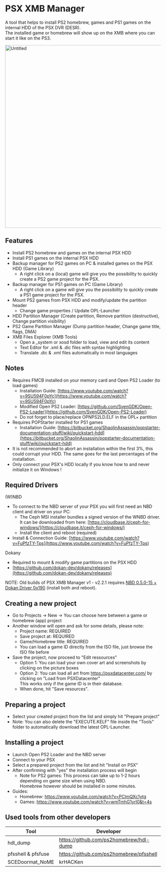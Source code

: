 # PSX XMB Manager
A tool that helps to install PS2 homebrew, games and PS1 games on the internal HDD of the PSX DVR (DESR).</br>
The installed game or homebrew will show up on the XMB where you can start it like on the PS3.</br>

<img width="591" alt="Untitled" src="https://github.com/SvenGDK/PSX-XMB-Manager/assets/84620/82feae61-3cf9-44f2-b6f3-65d1789f9a80">

## Features
- Install PS2 homebrew and games on the internal PSX HDD
- Install PS1 games on the internal PSX HDD
- Backup manager for PS2 games on PC & installed games on the PSX HDD (Game Library)
  - A right click on a (local) game will give you the possibility to quickly create a PS2 game project for the PSX.
- Backup manager for PS1 games on PC (Game Library)
  - A right click on a game will give you the possibility to quickly create a PS1 game project for the PSX.
- Mount PS2 games from PSX HDD and modify/update the partition header
  - Change game properties / Update OPL-Launcher
- HDD Partition Manager (Create partition, Remove partition (destructive), Change partition visibility)
- PS2 Game Partition Manager (Dump partition header, Change game title, flags, DMA)
- XMB Files Explorer (XMB Tools)
  - Open a _system or xosd folder to load, view and edit its content
  - Text Editor for .xml & .dic files with syntax highlighting
  - Translate .dic & .xml files automatically in most languages

## Notes
- Requires FMCB installed on your memory card and Open PS2 Loader (to load games)
  - Installation Guide: [https://www.youtube.com/watch?v=9SU594F0pYc](https://www.youtube.com/watch?v=9SU594F0pYc)
  - Modified Open PS2 Loader: [https://github.com/SvenGDK/Open-PS2-Loader](https://github.com/SvenGDK/Open-PS2-Loader)
  - Do not forget to place/replace OPNPS2LD.ELF in the OPL+ partition
- Requires POPStarter installed for PS1 games
  - Installation Guide: [https://bitbucket.org/ShaolinAssassin/popstarter-documentation-stuff/wiki/quickstart-hdd](https://bitbucket.org/ShaolinAssassin/popstarter-documentation-stuff/wiki/quickstart-hdd)
- It is not recommended to abort an installation within the first 3%, this could corrupt your HDD. The same goes for the last percentages of the installation.
- Only connect your PSX's HDD locally if you know how to and never initialize it on Windows !

## Required Drivers
(W)NBD
- To connect to the NBD server of your PSX you will first need an NBD client and driver on your PC:
  - The Ceph MSI installer bundles a signed version of the WNBD driver. </br>
  It can be downloaded from here: [https://cloudbase.it/ceph-for-windows/](https://cloudbase.it/ceph-for-windows/)
  - Install the client and reboot (required)
- Install & Connection Guide: [https://www.youtube.com/watch?v=FuPfzTY-Tps](https://www.youtube.com/watch?v=FuPfzTY-Tps)

Dokany
- Required to mount & modify game partitions on the PSX HDD
- [https://github.com/dokan-dev/dokany/releases](https://github.com/dokan-dev/dokany/releases)

NOTE: Old builds of PSX XMB Manager v1 - v2.2.1 requires [NBD 0.5.0-15 + Dokan Driver 0x190](https://github.com/SvenGDK/PSX-XMB-Manager/releases/download/v2.2.1/NBD.0.5.0-15.+.Dokan.Driver.0x190.7z) (install both and reboot).

## Creating a new project
- Go to Projects -> New -> You can choose here between a game or homebrew (app) project
- Another window will open and ask for some details, please note:
  - Project name: REQUIRED
  - Save project at: REQUIRED
  - Game/Homebrew title: REQUIRED
  - You can load a game ID directly from the ISO file, just browse the ISO file before
- Save the project, now proceed to "Edit ressources"
  - Option 1: You can load your own cover art and screenshots by clicking on the picture boxes
  - Option 2: You can load all art from https://psxdatacenter.com/ by clicking on "Load from PSXDatacenter" </br>
  This works only if the game ID is in their database.
  - When done, hit "Save resources".

## Preparing a project
- Select your created project from the list and simply hit "Prepare project"
- Note: You can also delete the "EXECUTE.KELF" file inside the "Tools" folder to automatically download the latest OPL-Launcher.

## Installing a project
- Launch Open PS2 Loader and the NBD server
- Connect to your PSX
- Select a prepared project from the list and hit "Install on PSX"
- After confirming with "yes" the installation process will begin
  - Note for PS2 games: This process can take up to 1-2 hours depending on game size when using NBD. </br>
  Homebrew however should be installed in some minutes.
- Guides:
  - Homebrew: https://www.youtube.com/watch?v=PClmQXc1ytg
  - Games: https://www.youtube.com/watch?v=wmTmhG1yrl0&t=4s

## Used tools from other developers
| Tool | Developer |
|-----|-----|
| hdl_dump | https://github.com/ps2homebrew/hdl-dump |
| pfsshell & pfsfuse | https://github.com/ps2homebrew/pfsshell |
| SCEDoormat_NoME | krHACKen |
